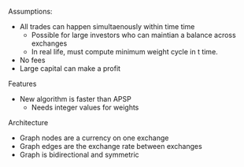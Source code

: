 Assumptions:
* All trades can happen simultaenously within time time
  * Possible for large investors who can maintian a balance across exchanges
  * In real life, must compute minimum weight cycle in t time.
* No fees
 * Large capital can make a profit

Features
* New algorithm is faster than APSP
  * Needs integer values for weights

Architecture
* Graph nodes are a currency on one exchange
* Graph edges are the exchange rate between exchanges
* Graph is bidirectional and symmetric